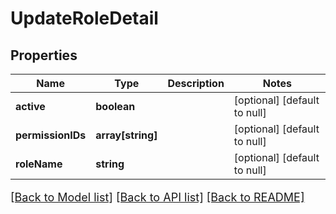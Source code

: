# UpdateRoleDetail

## Properties
Name | Type | Description | Notes
------------ | ------------- | ------------- | -------------
**active** | **boolean** |  | [optional] [default to null]
**permissionIDs** | **array[string]** |  | [optional] [default to null]
**roleName** | **string** |  | [optional] [default to null]

[[Back to Model list]](../README.md#documentation-for-models) [[Back to API list]](../README.md#documentation-for-api-endpoints) [[Back to README]](../README.md)

<style>
     p, ul, ol, li { font-size: 18px !important;}
</style>


